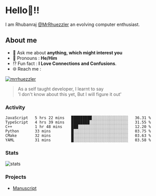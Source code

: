
  
  
# Hello:wave:!!
I am Rhubanraj [@MrRhuezzler](https://github.com/MrRhuezzler) an evolving computer enthusiast.

## About me
<!-- - :sparkles: I'm currently working on [**de-viz**](https://github.com/MrRhuezzler/de-viz) -->
<!-- - :sparkles: Previously worked in [**Journal Management System**](https://manuscript.psgtech.ac.in) -->
<!-- - :book: I'm currently learning **Microservices Architecture** -->
- :speech_balloon: Ask me about **anything, which might interest you**
- :man: Pronouns : **He/Him**
- :interrobang: Fun fact : **I Love Connections and Confusions**.
- :globe_with_meridians: Reach me :  
  
[![mrrhuezzler](https://img.shields.io/badge/LinkedIn-0077B5?style=for-the-badge&logo=linkedin&logoColor=white)](https://www.linkedin.com/in/mrrhuezzler/)
<!--
### Interesting things, I found :bangbang:
-->
<!--
## Skills

## Drop a, Hi !
-->

<!-- 
Quotes
>  Always we overestimate the amount of work we can do in a day,  
>  and underestimate the amount we can do in our lifetime.
-->

> As a self taught developer, I learnt to say  
> 'I don't know about this yet, But I will figure it out'

### Activity
<!--START_SECTION:waka-->

```text
JavaScript   5 hrs 22 mins   █████████░░░░░░░░░░░░░░░░   36.31 %
TypeScript   4 hrs 39 mins   ████████░░░░░░░░░░░░░░░░░   31.55 %
C++          1 hr 48 mins    ███░░░░░░░░░░░░░░░░░░░░░░   12.20 %
Python       33 mins         █░░░░░░░░░░░░░░░░░░░░░░░░   03.75 %
CMake        32 mins         █░░░░░░░░░░░░░░░░░░░░░░░░   03.63 %
YAML         31 mins         █░░░░░░░░░░░░░░░░░░░░░░░░   03.58 %
```

<!--END_SECTION:waka-->

### Stats
![stats](https://github-readme-streak-stats.herokuapp.com/?user=MrRhuezzler)

### Projects
- [Manuscript](https:://manuscript.psgtech.ac.in)
